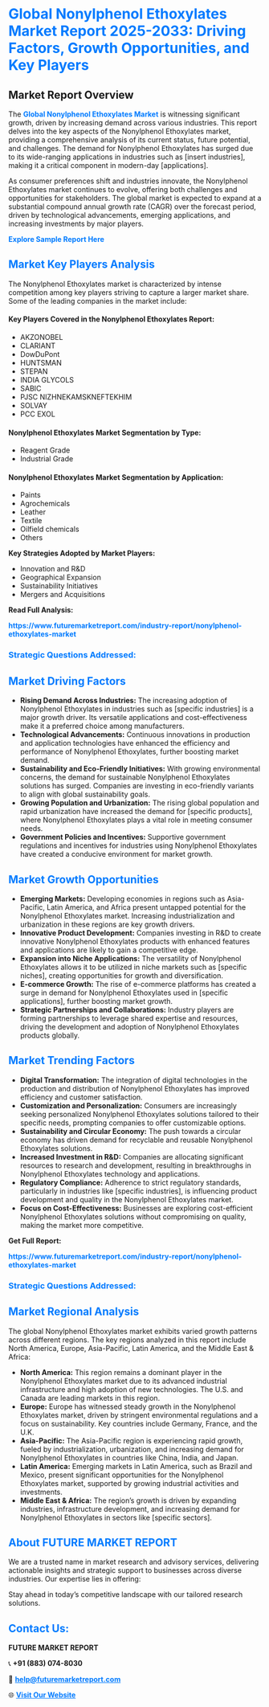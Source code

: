 <h1 style="color: #007BFF;">Global Nonylphenol Ethoxylates Market Report 2025-2033: Driving Factors, Growth Opportunities, and Key Players</h1>

<section id="overview">
<h2>Market Report Overview</h2>
<p>The <a href="https://www.futuremarketreport.com/industry-report/nonylphenol-ethoxylates-market" style="color: #007BFF; text-decoration: none;"><strong>Global Nonylphenol Ethoxylates Market</strong></a> is witnessing significant growth, driven by increasing demand across various industries. This report delves into the key aspects of the Nonylphenol Ethoxylates market, providing a comprehensive analysis of its current status, future potential, and challenges. The demand for Nonylphenol Ethoxylates has surged due to its wide-ranging applications in industries such as [insert industries], making it a critical component in modern-day [applications].</p>
<p>As consumer preferences shift and industries innovate, the Nonylphenol Ethoxylates market continues to evolve, offering both challenges and opportunities for stakeholders. The global market is expected to expand at a substantial compound annual growth rate (CAGR) over the forecast period, driven by technological advancements, emerging applications, and increasing investments by major players.</p>
</section>

<section id="overview">
<p><a href="https://www.futuremarketreport.com/request-sample/reportId=50795" style="color: #007BFF; text-decoration: none;"><strong>Explore Sample Report Here</strong></a></p>
</section>

<section id="key-players">
<h2 style="color: #007BFF;">Market Key Players Analysis</h2>
<p>The Nonylphenol Ethoxylates market is characterized by intense competition among key players striving to capture a larger market share. Some of the leading companies in the market include:</p>
<h4>Key Players Covered in the Nonylphenol Ethoxylates Report:</h4>
<ul><li>AKZONOBEL</li><li>CLARIANT</li><li>DowDuPont</li><li>HUNTSMAN</li><li>STEPAN</li><li>INDIA GLYCOLS</li><li>SABIC</li><li>PJSC NIZHNEKAMSKNEFTEKHIM</li><li>SOLVAY</li><li>PCC EXOL</li></ul>
<h4>Nonylphenol Ethoxylates Market Segmentation by Type:</h4>
<ul><li>Reagent Grade</li><li>Industrial Grade</li></ul>

<h4>Nonylphenol Ethoxylates Market Segmentation by Application:</h4>
<ul><li>Paints</li><li>Agrochemicals</li><li>Leather</li><li>Textile</li><li>Oilfield chemicals</li><li>Others</li></ul>
<p><strong>Key Strategies Adopted by Market Players:</strong></p>
<ul>
<li>Innovation and R&D</li>
<li>Geographical Expansion</li>
<li>Sustainability Initiatives</li>
<li>Mergers and Acquisitions</li>
</ul>
</section>

<section>
<p><strong>Read Full Analysis: </strong></p><a href="https://www.futuremarketreport.com/industry-report/nonylphenol-ethoxylates-market" style="color: #007BFF; text-decoration: none;"><strong>https://www.futuremarketreport.com/industry-report/nonylphenol-ethoxylates-market</strong></a>
<h3 style="color: #007BFF;">Strategic Questions Addressed:</h3>
</section>

<section id="driving-factors">
<h2 style="color: #007BFF;">Market Driving Factors</h2>
<ul>
<li><strong>Rising Demand Across Industries:</strong> The increasing adoption of Nonylphenol Ethoxylates in industries such as [specific industries] is a major growth driver. Its versatile applications and cost-effectiveness make it a preferred choice among manufacturers.</li>
<li><strong>Technological Advancements:</strong> Continuous innovations in production and application technologies have enhanced the efficiency and performance of Nonylphenol Ethoxylates, further boosting market demand.</li>
<li><strong>Sustainability and Eco-Friendly Initiatives:</strong> With growing environmental concerns, the demand for sustainable Nonylphenol Ethoxylates solutions has surged. Companies are investing in eco-friendly variants to align with global sustainability goals.</li>
<li><strong>Growing Population and Urbanization:</strong> The rising global population and rapid urbanization have increased the demand for [specific products], where Nonylphenol Ethoxylates plays a vital role in meeting consumer needs.</li>
<li><strong>Government Policies and Incentives:</strong> Supportive government regulations and incentives for industries using Nonylphenol Ethoxylates have created a conducive environment for market growth.</li>
</ul>
</section>

<section id="growth-opportunities">
<h2 style="color: #007BFF;">Market Growth Opportunities</h2>
<ul>
<li><strong>Emerging Markets:</strong> Developing economies in regions such as Asia-Pacific, Latin America, and Africa present untapped potential for the Nonylphenol Ethoxylates market. Increasing industrialization and urbanization in these regions are key growth drivers.</li>
<li><strong>Innovative Product Development:</strong> Companies investing in R&D to create innovative Nonylphenol Ethoxylates products with enhanced features and applications are likely to gain a competitive edge.</li>
<li><strong>Expansion into Niche Applications:</strong> The versatility of Nonylphenol Ethoxylates allows it to be utilized in niche markets such as [specific niches], creating opportunities for growth and diversification.</li>
<li><strong>E-commerce Growth:</strong> The rise of e-commerce platforms has created a surge in demand for Nonylphenol Ethoxylates used in [specific applications], further boosting market growth.</li>
<li><strong>Strategic Partnerships and Collaborations:</strong> Industry players are forming partnerships to leverage shared expertise and resources, driving the development and adoption of Nonylphenol Ethoxylates products globally.</li>
</ul>
</section>

<section id="trending-factors">
<h2 style="color: #007BFF;">Market Trending Factors</h2>
<ul>
<li><strong>Digital Transformation:</strong> The integration of digital technologies in the production and distribution of Nonylphenol Ethoxylates has improved efficiency and customer satisfaction.</li>
<li><strong>Customization and Personalization:</strong> Consumers are increasingly seeking personalized Nonylphenol Ethoxylates solutions tailored to their specific needs, prompting companies to offer customizable options.</li>
<li><strong>Sustainability and Circular Economy:</strong> The push towards a circular economy has driven demand for recyclable and reusable Nonylphenol Ethoxylates solutions.</li>
<li><strong>Increased Investment in R&D:</strong> Companies are allocating significant resources to research and development, resulting in breakthroughs in Nonylphenol Ethoxylates technology and applications.</li>
<li><strong>Regulatory Compliance:</strong> Adherence to strict regulatory standards, particularly in industries like [specific industries], is influencing product development and quality in the Nonylphenol Ethoxylates market.</li>
<li><strong>Focus on Cost-Effectiveness:</strong> Businesses are exploring cost-efficient Nonylphenol Ethoxylates solutions without compromising on quality, making the market more competitive.</li>
</ul>
</section>

<section>
<p><strong>Get Full Report: </strong></p><a href="https://www.futuremarketreport.com/industry-report/nonylphenol-ethoxylates-market" style="color: #007BFF; text-decoration: none;"><strong>https://www.futuremarketreport.com/industry-report/nonylphenol-ethoxylates-market</strong></a>
<h3 style="color: #007BFF;">Strategic Questions Addressed:</h3>
</section>


<section id="regional-analysis">
<h2 style="color: #007BFF;">Market Regional Analysis</h2>
<p>The global Nonylphenol Ethoxylates market exhibits varied growth patterns across different regions. The key regions analyzed in this report include North America, Europe, Asia-Pacific, Latin America, and the Middle East & Africa:</p>
<ul>
<li><strong>North America:</strong> This region remains a dominant player in the Nonylphenol Ethoxylates market due to its advanced industrial infrastructure and high adoption of new technologies. The U.S. and Canada are leading markets in this region.</li>
<li><strong>Europe:</strong> Europe has witnessed steady growth in the Nonylphenol Ethoxylates market, driven by stringent environmental regulations and a focus on sustainability. Key countries include Germany, France, and the U.K.</li>
<li><strong>Asia-Pacific:</strong> The Asia-Pacific region is experiencing rapid growth, fueled by industrialization, urbanization, and increasing demand for Nonylphenol Ethoxylates in countries like China, India, and Japan.</li>
<li><strong>Latin America:</strong> Emerging markets in Latin America, such as Brazil and Mexico, present significant opportunities for the Nonylphenol Ethoxylates market, supported by growing industrial activities and investments.</li>
<li><strong>Middle East & Africa:</strong> The region’s growth is driven by expanding industries, infrastructure development, and increasing demand for Nonylphenol Ethoxylates in sectors like [specific sectors].</li>
</ul>
</section>

<footer>
<h2 style="color: #007BFF;">About FUTURE MARKET REPORT</h2>
<p>We are a trusted name in market research and advisory services, delivering actionable insights and strategic support to businesses across diverse industries. Our expertise lies in offering:</p>

<p>Stay ahead in today’s competitive landscape with our tailored research solutions.</p>

<h2 style="color: #007BFF;">Contact Us:</h2>
<p><strong>FUTURE MARKET REPORT</strong></p>
<p>📞 <strong>+91 (883) 074-8030</strong></p>
<p>📧 <strong><a href="mailto:help@futuremarketreport.com" style="color: #007BFF;">help@futuremarketreport.com</a></strong></p>
<p>🌐 <strong><a href="https://www.futuremarketreport.com/" style="color: #007BFF;">Visit Our Website</a></strong></p>
</footer>